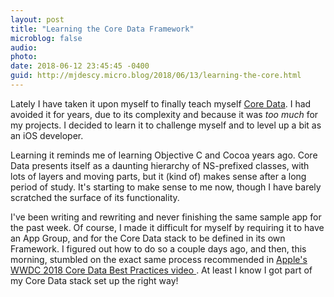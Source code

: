 ```yaml
---
layout: post
title: "Learning the Core Data Framework"
microblog: false
audio: 
photo: 
date: 2018-06-12 23:45:45 -0400
guid: http://mjdescy.micro.blog/2018/06/13/learning-the-core.html
---
```

Lately I have taken it upon myself to finally teach myself [Core Data](https://developer.apple.com/library/archive/documentation/Cocoa/Conceptual/CoreData/index.html?utm_source=iosstash.io). I had avoided it for years, due to its complexity and because it was _too much_ for my projects. I decided to learn it to challenge myself and to level up a bit as an iOS developer.

Learning it reminds me of learning Objective C and Cocoa years ago. Core Data presents itself as a daunting hierarchy of NS-prefixed classes, with lots of layers and moving parts, but it (kind of) makes sense after a long period of study. It's starting to make sense to me now, though I have barely scratched the surface of its functionality.

I've been writing and rewriting and never finishing the same sample app for the past week. Of course, I made it difficult for myself by requiring it to have an App Group, and for the Core Data stack to be defined in its own Framework. I figured out how to do so a couple days ago, and then, this morning, stumbled on the exact same process recommended in [Apple's WWDC 2018 Core Data Best Practices video ](https://developer.apple.com/videos/play/wwdc2018/224). At least I know I got part of my Core Data stack set up the right way!
